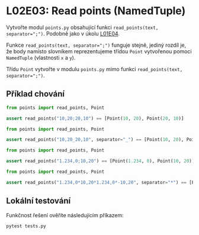 # L02E03: Read points (NamedTuple)
Vytvořte modul `points.py` obsahující funkci `read_points(text, separator=";")`. Podobně jako v úkolu [L01E04](https://github.com/kmi-xvpp/template-L01E04).

Funkce `read_points(text, separator=";")` funguje stejně, jediný rozdíl je, že body namísto slovníkem reprezentujeme třídou `Point` vytvořenou pomoci `NamedTuple` (vlastnosti `x` a `y`).

Třídu `Point` vytvořte v modulu `points.py` mimo funkci `read_points(text, separator=";")`.

## Příklad chování
```python
from points import read_points, Point

assert read_points("10,20;20,10") == [Point(10, 20), Point(20, 10)]
```

```python
from points import read_points, Point

assert read_points("10,20_20,10", separator="_") == [Point(10, 20), Point(20, 10)]
```

```python
from points import read_points, Point

assert read_points("1.234,0;10,20") == [Point(1.234, 0), Point(10, 20)]
```

```python
from points import read_points, Point

assert read_points("1.234,0*10,20*1.234,0*-10,20", separator="*") == [Point(1.234, 0), Point(10, 20), Point(1.234, 0), Point(-10, 20)]
```

## Lokální testování
Funkčnost řešení ověříte následujícím příkazem:

```bash
pytest tests.py
```

